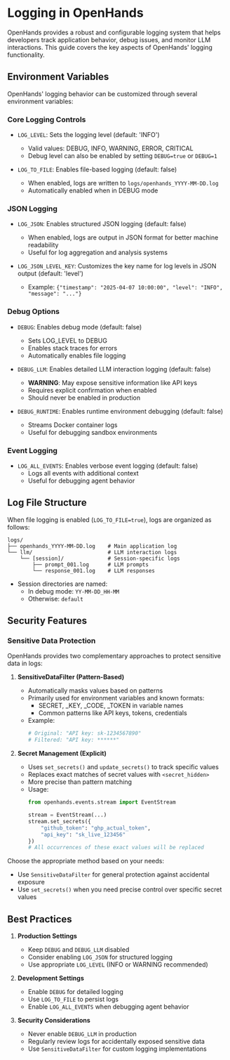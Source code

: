 # Logging in OpenHands

OpenHands provides a robust and configurable logging system that helps developers track application behavior, debug issues, and monitor LLM interactions. This guide covers the key aspects of OpenHands' logging functionality.

## Environment Variables

OpenHands' logging behavior can be customized through several environment variables:

### Core Logging Controls

- `LOG_LEVEL`: Sets the logging level (default: 'INFO')
  - Valid values: DEBUG, INFO, WARNING, ERROR, CRITICAL
  - Debug level can also be enabled by setting `DEBUG=true` or `DEBUG=1`

- `LOG_TO_FILE`: Enables file-based logging (default: false)
  - When enabled, logs are written to `logs/openhands_YYYY-MM-DD.log`
  - Automatically enabled when in DEBUG mode

### JSON Logging

- `LOG_JSON`: Enables structured JSON logging (default: false)
  - When enabled, logs are output in JSON format for better machine readability
  - Useful for log aggregation and analysis systems

- `LOG_JSON_LEVEL_KEY`: Customizes the key name for log levels in JSON output (default: 'level')
  - Example: `{"timestamp": "2025-04-07 10:00:00", "level": "INFO", "message": "..."}`

### Debug Options

- `DEBUG`: Enables debug mode (default: false)
  - Sets LOG_LEVEL to DEBUG
  - Enables stack traces for errors
  - Automatically enables file logging

- `DEBUG_LLM`: Enables detailed LLM interaction logging (default: false)
  - **WARNING**: May expose sensitive information like API keys
  - Requires explicit confirmation when enabled
  - Should never be enabled in production

- `DEBUG_RUNTIME`: Enables runtime environment debugging (default: false)
  - Streams Docker container logs
  - Useful for debugging sandbox environments

### Event Logging

- `LOG_ALL_EVENTS`: Enables verbose event logging (default: false)
  - Logs all events with additional context
  - Useful for debugging agent behavior

## Log File Structure

When file logging is enabled (`LOG_TO_FILE=true`), logs are organized as follows:

```
logs/
├── openhands_YYYY-MM-DD.log    # Main application log
└── llm/                        # LLM interaction logs
    └── [session]/              # Session-specific logs
        ├── prompt_001.log      # LLM prompts
        └── response_001.log    # LLM responses
```

- Session directories are named:
  - In debug mode: `YY-MM-DD_HH-MM`
  - Otherwise: `default`

## Security Features

### Sensitive Data Protection

OpenHands provides two complementary approaches to protect sensitive data in logs:

1. **SensitiveDataFilter (Pattern-Based)**
   - Automatically masks values based on patterns
   - Primarily used for environment variables and known formats:
     - SECRET, _KEY, _CODE, _TOKEN in variable names
     - Common patterns like API keys, tokens, credentials
   - Example:
     ```python
     # Original: "API key: sk-1234567890"
     # Filtered: "API key: ******"
     ```

2. **Secret Management (Explicit)**
   - Uses `set_secrets()` and `update_secrets()` to track specific values
   - Replaces exact matches of secret values with `<secret_hidden>`
   - More precise than pattern matching
   - Usage:
     ```python
     from openhands.events.stream import EventStream

     stream = EventStream(...)
     stream.set_secrets({
         "github_token": "ghp_actual_token",
         "api_key": "sk_live_123456"
     })
     # All occurrences of these exact values will be replaced
     ```

Choose the appropriate method based on your needs:
- Use `SensitiveDataFilter` for general protection against accidental exposure
- Use `set_secrets()` when you need precise control over specific secret values

## Best Practices

1. **Production Settings**
   - Keep `DEBUG` and `DEBUG_LLM` disabled
   - Consider enabling `LOG_JSON` for structured logging
   - Use appropriate `LOG_LEVEL` (INFO or WARNING recommended)

2. **Development Settings**
   - Enable `DEBUG` for detailed logging
   - Use `LOG_TO_FILE` to persist logs
   - Enable `LOG_ALL_EVENTS` when debugging agent behavior

3. **Security Considerations**
   - Never enable `DEBUG_LLM` in production
   - Regularly review logs for accidentally exposed sensitive data
   - Use `SensitiveDataFilter` for custom logging implementations

